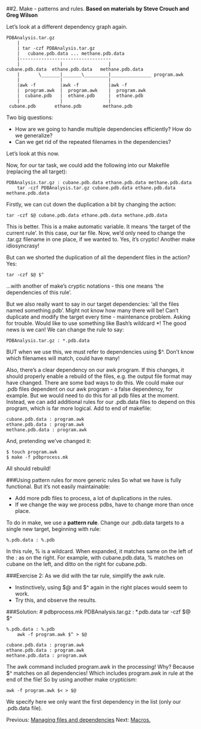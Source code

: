 ##2. Make - patterns and rules.
**Based on materials by Steve Crouch and Greg Wilson**

Let’s look at a different dependency graph again. 

    PDBAnalysis.tar.gz
        |
        | tar -czf PDBAnalysis.tar.gz
        |   cubane.pdb.data ... methane.pdb.data
        |----------------------------------
        |               |                 |
    cubane.pdb.data  ethane.pdb.data   methane.pdb.data 
        |       \_______|_______\_________|_______________ program.awk
        |               |                 |
        |awk -f         |awk -f           |awk -f  
        |  program.awk  |  program.awk    |  program.awk
        |  cubane.pdb   |  ethane.pdb     |  ethane.pdb
        |               |                 |
     cubane.pdb       ethane.pdb        methane.pdb

Two big questions: 
* How are we going to handle multiple dependencies efficiently? How do we generalize?
* Can we get rid of the repeated filenames in the dependencies?

Let’s look at this now.

Now, for our tar task, we could add the following into our Makefile (replacing the all target):

    PDBAnalysis.tar.gz : cubane.pdb.data ethane.pdb.data methane.pdb.data
        tar -czf PDBAnalysis.tar.gz cubane.pdb.data ethane.pdb.data methane.pdb.data
Firstly, we can cut down the duplication a bit by changing the action:

    tar -czf $@ cubane.pdb.data ethane.pdb.data methane.pdb.data

This is better. This is a make automatic variable. It means ‘the target of the current rule’. In this case, our tar file. Now, we’d only need to change the .tar.gz filename in one place, if we wanted to. Yes, it’s cryptic! Another make idiosyncrasy!

But can we shorted the duplication of all the dependent files in the action? Yes:

    tar -czf $@ $^
...with another of make’s cryptic notations - this one means ‘the dependencies of this rule’.

But we also really want to say in our target dependencies: ‘all the files named something.pdb’. Might not know how many there will be! Can’t duplicate and modify the target every time - maintenance problem. Asking for trouble. Would like to use something like Bash’s wildcard *! The good news is we can! We can change the rule to say:

    PDBAnalysis.tar.gz : *.pdb.data
BUT when we use this, we must refer to dependencies using $^. Don’t know which filenames will match, could have many!

Also, there’s a clear dependency on our awk program. If this changes, it should properly enable a rebuild of the files, e.g. the output file format may have changed. There are some bad ways to do this. We could make our .pdb files dependent on our awk program - a false dependency, for example. But we would need to do this for all pdb files at the moment. Instead, we can add additional rules for our .pdb.data files to depend on this program, which is far more logical.
Add to end of makefile:

    cubane.pdb.data : program.awk
    ethane.pdb.data : program.awk
    methane.pdb.data : program.awk
And, pretending we’ve changed it:

    $ touch program.awk
    $ make -f pdbprocess.mk
All should rebuild!


###Using pattern rules for more generic rules
So what we have is fully functional. But it’s not easily maintainable:
* Add more pdb files to process, a lot of duplications in the rules.
* If we change the way we process pdbs, have to change more than once place.

To do in make, we use a __pattern rule__. Change our .pdb.data targets to a single new target, beginning with rule:

    %.pdb.data : %.pdb
In this rule, % is a wildcard. When expanded, it matches same on the left of the : as on the right. For example, with cubane.pdb.data, % matches on cubane on the left, and ditto on the right for cubane.pdb.

###Exercise 2:
As we did with the tar rule, simplify the awk rule.
* Instinctively, using $@ and $^ again in the right places would seem to work.
* Try this, and observe the results.

###Solution:
    # pdbprocess.mk
    PDBAnalysis.tar.gz : *.pdb.data
        tar -czf $@ $^

    %.pdb.data : %.pdb
        awk -f program.awk $^ > $@

    cubane.pdb.data : program.awk
    ethane.pdb.data : program.awk
    methane.pdb.data : program.awk

The awk command included program.awk in the processing! Why? Because $^ matches on all dependencies! Which includes program.awk in rule at the end of the file! So by using another make crypticism:

    awk -f program.awk $< > $@
We specify here we only want the first dependency in the list (only our .pdb.data file). 


Previous: [Managing files and dependencies](1_Basic_Make.md) Next: [Macros.](3_Macros.md)




